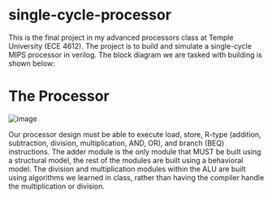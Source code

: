 # single-cycle-processor
This is the final project in my advanced processors class at Temple University (ECE 4612). The project is to build and simulate a single-cycle MIPS processor in verilog. The block diagram we are tasked with building is shown below:
# The Processor
![image](https://github.com/adammlove/single-cycle-processor/assets/61215471/02170cc4-ab64-4cc2-8c5b-ce9184f14a29)

Our processor design must be able to execute load, store, R-type (addition, subtraction, division, multiplication, AND, OR), and branch (BEQ) instructions. The adder module is the only module that MUST be built using a structural model, the rest of the modules are built using a behavioral model. The division and multiplication modules within the ALU are built using algorithms we learned in class, rather than having the compiler handle the multiplication or division.
